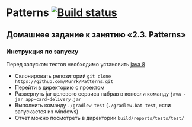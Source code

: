# Patterns [![Build status](https://ci.appveyor.com/api/projects/status/kf5odib1imdpe744?svg=true)](https://ci.appveyor.com/project/Murrk/patterns)

## Домашнее задание к занятию «2.3. Patterns»

### Инструкция по запуску

Перед запуском тестов необходимо установить [java 8](https://www.oracle.com/technetwork/java/javase/downloads/2133151)

* Склонировать репозиторий `git clone https://github.com/Murrk/Patterns.git`
* Перейти в директорию с проектом
* Развернуть jar целевого сервиса набрав в консоли команду `java -jar app-card-delivery.jar`
* Выполнить команду `./gradlew test` (`./gradlew.bat test`, если запускается из windows)
* Отчет можно посмотреть в директории `build/reports/tests/test/`
